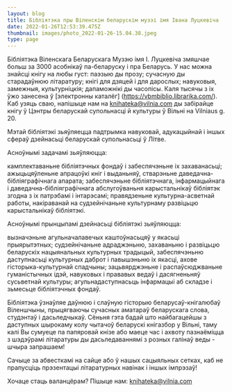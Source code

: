 ```yaml
---
layout: blog
title: Бібліятэка пры Віленскім беларускім музэі імя Івана Луцкевіча
date: 2022-01-26T12:53:39.475Z
thumbnail: images/photo_2022-01-26-15.04.38.jpeg
type: page
---
```


Бібліятэка Віленскага Беларускага Музэю імя І. Луцкевіча змяшчае больш за 3000 асобнікаў па-беларуску і пра Беларусь. У нас можна знайсці кнігу на любы густ: паэзыю ды прозу; сучасную ды старадаўнюю літаратуру; кнігі для дзяцей і для дарослых; навуковыя, замежныя, культурніцкія; дапаможнікі ды часопісы. Каля тысячы з іх ўжо занесена ў [электронны каталёг] (https://vbmbiblio.librarika.com/). Каб узяць сваю, напішыце нам на knihateka@vilnia.com ды забірайце кнігу ў Цэнтры беларускай супольнасці й культуры ў Вільні на Vilniaus g. 20.


Мэтай бібліятэкі зьяўляецца падтрымка навуковай, адукацыйнай і іншых сфераў дзейнасьці беларускай супольнасьці ў Літве.

Асноўнымі задачамі зьяўляюцца:

камплектаваньне бібліятэчных фондаў і забеспячэньне іх захаванасьці;
ажыцьцяўленьне апрацоўкі кніг і выданьняў, стварэньне даведачна-бібліяграфічнага апарата;
забеспячэньне бібліятэчнага, інфармацыйнага і даведачна-бібліяграфічнага абслугоўваньня карыстальнікаў бібліятэк згодна з іх патрэбамі і інтарэсамі;
правядзеньне культурна-асветнай работы, накіраванай на судзейнічаньне культурнаму развіцьцю карыстальнікаў бібліятэкі.

Асноўнымі прынцыпамі дзейнасьці бібліятэкі зьяўляюцца:

вызначэньне агульначалавечых каштоўнасьцяў у якасьці прыярытэтных;
судзейнічаньне адраджэньню, захаваньню і развіцьцю беларускіх нацыянальных культурных традыцый, забеспячэньню даступнасьці культурных даброт і павышэньню іх якасці, ахове гісторыка-культурнай спадчыны;
зацьвярджэньне і распаўсюджваньне гуманістычных ідэй, навуковых і прававых ведаў і дасягненьняў сусьветнай культуры; 
агульнадаступнасьць інфармацыі аб складзе і зьмесьце бібліятэчных фондаў.

Бібліятэка ўзнаўляе даўнюю і слаўную гісторыю беларусаў-кнігалюбаў Віленшчыны, прыцягваючы сучасных аматараў беларускага слова, студэнтаў і дасьледчыкаў. Сёньня гэта бадай што найбагацейшы з даступных шырокаму колу чытачоў беларускі кнігазбор у Вільні, таму калі Вы сумуеце па папяровай кнізе або маеце час і ахвоту пазнаёміцца з шэдэўрамі літаратуры ды дасьледаваннямі з розных галінаў веды - шчыра запрашаем! 

Сачыце за абвесткамі на сайце або ў нашых сацыяльных сетках, каб не прапусціць прэзентацыі літаратурных навінак і іншых імпрэзаў!

Хочаце стаць валанцёрам? Пішыце нам: knihateka@vilnia.com